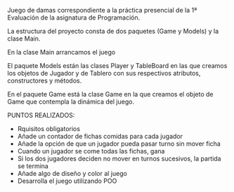 Juego de damas correspondiente a la práctica presencial de la 1ª Evaluación de la asignatura de Programación.

La estructura del proyecto consta de dos paquetes (Game y Models) y la clase Main.

En la clase Main arrancamos el juego

El paquete Models están las clases Player y TableBoard en las que creamos los objetos de Jugador y de Tablero con sus respectivos atributos, constructores y métodos.

En el paquete Game está la clase Game en la que creamos el objeto de Game que contempla la dinámica del juego.

PUNTOS REALIZADOS:
- Rquisitos obligatorios
- Añade un contador de fichas comidas para cada jugador
- Añade la opción de que un jugador pueda pasar turno sin mover ficha
- Cuando un jugador se come todas las fichas, gana
- Si los dos jugadores deciden no mover en turnos sucesivos, la partida se termina
- Añade algo de diseño y color al juego
- Desarrolla el juego utilizando POO
  
